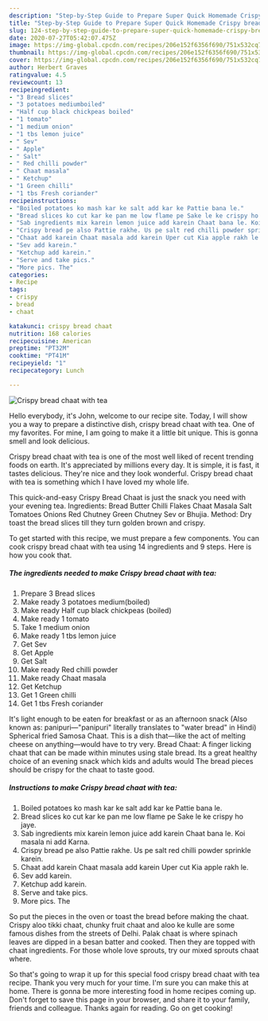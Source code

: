 ```yaml
---
description: "Step-by-Step Guide to Prepare Super Quick Homemade Crispy bread chaat with tea"
title: "Step-by-Step Guide to Prepare Super Quick Homemade Crispy bread chaat with tea"
slug: 124-step-by-step-guide-to-prepare-super-quick-homemade-crispy-bread-chaat-with-tea
date: 2020-07-27T05:42:07.475Z
image: https://img-global.cpcdn.com/recipes/206e152f6356f690/751x532cq70/crispy-bread-chaat-with-tea-recipe-main-photo.jpg
thumbnail: https://img-global.cpcdn.com/recipes/206e152f6356f690/751x532cq70/crispy-bread-chaat-with-tea-recipe-main-photo.jpg
cover: https://img-global.cpcdn.com/recipes/206e152f6356f690/751x532cq70/crispy-bread-chaat-with-tea-recipe-main-photo.jpg
author: Herbert Graves
ratingvalue: 4.5
reviewcount: 13
recipeingredient:
- "3 Bread slices"
- "3 potatoes mediumboiled"
- "Half cup black chickpeas boiled"
- "1 tomato"
- "1 medium onion"
- "1 tbs lemon juice"
- " Sev"
- " Apple"
- " Salt"
- " Red chilli powder"
- " Chaat masala"
- " Ketchup"
- "1 Green chilli"
- "1 tbs Fresh coriander"
recipeinstructions:
- "Boiled potatoes ko mash kar ke salt add kar ke Pattie bana le."
- "Bread slices ko cut kar ke pan me low flame pe Sake le ke crispy ho jaye."
- "Sab ingredients mix karein lemon juice add karein Chaat bana le. Koi masala ni add Karna."
- "Crispy bread pe also Pattie rakhe. Us pe salt red chilli powder sprinkle karein."
- "Chaat add karein Chaat masala add karein Uper cut Kia apple rakh le."
- "Sev add karein."
- "Ketchup add karein."
- "Serve and take pics."
- "More pics. The"
categories:
- Recipe
tags:
- crispy
- bread
- chaat

katakunci: crispy bread chaat 
nutrition: 168 calories
recipecuisine: American
preptime: "PT32M"
cooktime: "PT41M"
recipeyield: "1"
recipecategory: Lunch

---
```



![Crispy bread chaat with tea](https://img-global.cpcdn.com/recipes/206e152f6356f690/751x532cq70/crispy-bread-chaat-with-tea-recipe-main-photo.jpg)

Hello everybody, it's John, welcome to our recipe site. Today, I will show you a way to prepare a distinctive dish, crispy bread chaat with tea. One of my favorites. For mine, I am going to make it a little bit unique. This is gonna smell and look delicious.

Crispy bread chaat with tea is one of the most well liked of recent trending foods on earth. It's appreciated by millions every day. It is simple, it is fast, it tastes delicious. They're nice and they look wonderful. Crispy bread chaat with tea is something which I have loved my whole life.

This quick-and-easy Crispy Bread Chaat is just the snack you need with your evening tea. Ingredients: Bread Butter Chilli Flakes Chaat Masala Salt Tomatoes Onions Red Chutney Green Chutney Sev or Bhujia. Method: Dry toast the bread slices till they turn golden brown and crispy.


To get started with this recipe, we must prepare a few components. You can cook crispy bread chaat with tea using 14 ingredients and 9 steps. Here is how you cook that.

##### The ingredients needed to make Crispy bread chaat with tea:

1. Prepare 3 Bread slices
1. Make ready 3 potatoes medium(boiled)
1. Make ready Half cup black chickpeas (boiled)
1. Make ready 1 tomato
1. Take 1 medium onion
1. Make ready 1 tbs lemon juice
1. Get  Sev
1. Get  Apple
1. Get  Salt
1. Make ready  Red chilli powder
1. Make ready  Chaat masala
1. Get  Ketchup
1. Get 1 Green chilli
1. Get 1 tbs Fresh coriander


It&#39;s light enough to be eaten for breakfast or as an afternoon snack (Also known as: panipuri—&#34;panipuri&#34; literally translates to &#34;water bread&#34; in Hindi) Spherical fried Samosa Chaat. This is a dish that—like the act of melting cheese on anything—would have to try very. Bread Chaat: A finger licking chaat that can be made within minutes using stale bread. Its a great healthy choice of an evening snack which kids and adults would The bread pieces should be crispy for the chaat to taste good. 

##### Instructions to make Crispy bread chaat with tea:

1. Boiled potatoes ko mash kar ke salt add kar ke Pattie bana le.
1. Bread slices ko cut kar ke pan me low flame pe Sake le ke crispy ho jaye.
1. Sab ingredients mix karein lemon juice add karein Chaat bana le. Koi masala ni add Karna.
1. Crispy bread pe also Pattie rakhe. Us pe salt red chilli powder sprinkle karein.
1. Chaat add karein Chaat masala add karein Uper cut Kia apple rakh le.
1. Sev add karein.
1. Ketchup add karein.
1. Serve and take pics.
1. More pics. The


So put the pieces in the oven or toast the bread before making the chaat. Crispy aloo tikki chaat, chunky fruit chaat and aloo ke kulle are some famous dishes from the streets of Delhi. Palak chaat is where spinach leaves are dipped in a besan batter and cooked. Then they are topped with chaat ingredients. For those whole love sprouts, try our mixed sprouts chaat where. 

So that's going to wrap it up for this special food crispy bread chaat with tea recipe. Thank you very much for your time. I'm sure you can make this at home. There is gonna be more interesting food in home recipes coming up. Don't forget to save this page in your browser, and share it to your family, friends and colleague. Thanks again for reading. Go on get cooking!
